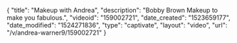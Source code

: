 {
    "title": "Makeup with Andrea",
    "description": "Bobby Brown Makeup to make you fabulous.",
    "videoid": "159002721",
    "date_created": "1523659177",
    "date_modified": "1524271836",
    "type": "captivate",
    "layout": "video",
    "url": "\/v\/andrea-warner9\/159002721"
}